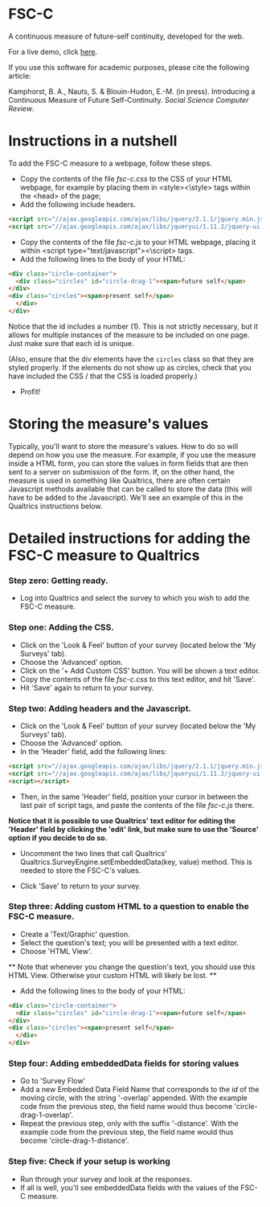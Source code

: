 # FSC-C
A continuous measure of future-self continuity, developed for the web.

For a live demo, click [here](http://jsfiddle.net/xgdVM/113/embedded/result/).

If you use this software for academic purposes, please cite the following article: 

  Kamphorst, B. A., Nauts, S. & Blouin-Hudon, E.-M. (in press). Introducing a Continuous Measure of Future Self-Continuity. _Social Science Computer Review_.

# Instructions in a nutshell

To add the FSC-C measure to a webpage, follow these steps. 

* Copy the contents of the file _fsc-c.css_ to the CSS of your HTML webpage, for example by placing them in \<style\>\<\\style\> tags within the \<head\> of the page;
* Add the following include headers.
```html
<script src="//ajax.googleapis.com/ajax/libs/jquery/2.1.1/jquery.min.js"></script>
<script src="//ajax.googleapis.com/ajax/libs/jqueryui/1.11.2/jquery-ui.min.js"></script>
```

* Copy the contents of the file _fsc-c.js_ to your HTML webpage, placing it within \<script type="text/javascript"\>\<\\script\> tags.
* Add the following lines to the body of your HTML:

```html
<div class="circle-container">
  <div class="circles" id="circle-drag-1"><span>future self</span>
</div>
<div class="circles"><span>present self</span>
  </div>
</div>
```
Notice that the id includes a number (1). This is not strictly necessary, but it allows for multiple instances of the measure to be included on one page. Just make sure that each id is unique.

(Also, ensure that the div elements have the `circles` class so that they are styled properly. If the elements do not show up as circles, check that you have included the CSS / that the CSS is loaded properly.)

* Profit!

# Storing the measure's values

Typically, you'll want to store the measure's values. How to do so will depend on how you use the measure. For example, if you use the measure inside a HTML form, you can store the values in form fields that are then sent to a server on submission of the form. If, on the other hand, the measure is used in something like Qualtrics, there are often certain Javascript methods available that can be called to store the data (this will have to be added to the Javascript). We'll see an example of this in the Qualtrics instructions below.


# Detailed instructions for adding the FSC-C measure to Qualtrics

### Step zero: Getting ready.
* Log into Qualtrics and select the survey to which you wish to add the FSC-C measure.

### Step one: Adding the CSS.

* Click on the 'Look \& Feel' button of your survey (located below the 'My Surveys' tab).
* Choose the 'Advanced' option.
* Click on the '+ Add Custom CSS' button. You will be shown a text editor.
* Copy the contents of the file _fsc-c.css_ to this text editor, and hit 'Save'.
* Hit 'Save' again to return to your survey.

### Step two: Adding headers and the Javascript.

* Click on the 'Look \& Feel' button of your survey (located below the 'My Surveys' tab).
* Choose the 'Advanced' option.
* In the 'Header' field, add the following lines:

```html
<script src="//ajax.googleapis.com/ajax/libs/jquery/2.1.1/jquery.min.js"></script>
<script src="//ajax.googleapis.com/ajax/libs/jqueryui/1.11.2/jquery-ui.min.js"></script>
<script></script>
```
* Then, in the same 'Header' field, position your cursor in between the last pair of script tags, and paste the contents of the file _fsc-c.js_ there.

**Notice that it is possible to use Qualtrics' text editor for editing the 'Header' field by clicking the 'edit' link, but make sure to use the 'Source' option if you decide to do so.**

* Uncomment the two lines that call Qualtrics' Qualtrics.SurveyEngine.setEmbeddedData(key, value) method. This is needed to store the FSC-C's values.

* Click 'Save' to return to your survey.

### Step three: Adding custom HTML to a question to enable the FSC-C measure.

* Create a 'Text/Graphic' question.
* Select the question's text; you will be presented with a text editor.
* Choose 'HTML View'.

** Note that whenever you change the question's text, you should use this HTML View. Otherwise your custom HTML will likely be lost. **

* Add the following lines to the body of your HTML:

```html
<div class="circle-container">
  <div class="circles" id="circle-drag-1"><span>future self</span>
</div>
<div class="circles"><span>present self</span>
  </div>
</div>
```

### Step four: Adding embeddedData fields for storing values

* Go to 'Survey Flow'
* Add a new Embedded Data Field Name that corresponds to the _id_ of the moving circle, with the string '-overlap' appended. With the example code from the previous step, the field name would thus become 'circle-drag-1-overlap'.
* Repeat the previous step, only with the suffix '-distance'. With the example code from the previous step, the field name would thus become 'circle-drag-1-distance'.


### Step five: Check if your setup is working

* Run through your survey and look at the responses. 
* If all is well, you'll see embeddedData fields with the values of the FSC-C measure.


